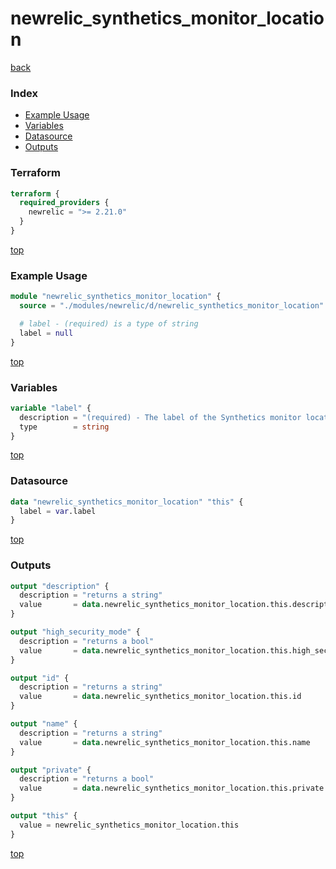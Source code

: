 # newrelic_synthetics_monitor_location

[back](../newrelic.md)

### Index

- [Example Usage](#example-usage)
- [Variables](#variables)
- [Datasource](#datasource)
- [Outputs](#outputs)

### Terraform

```terraform
terraform {
  required_providers {
    newrelic = ">= 2.21.0"
  }
}
```

[top](#index)

### Example Usage

```terraform
module "newrelic_synthetics_monitor_location" {
  source = "./modules/newrelic/d/newrelic_synthetics_monitor_location"

  # label - (required) is a type of string
  label = null
}
```

[top](#index)

### Variables

```terraform
variable "label" {
  description = "(required) - The label of the Synthetics monitor location."
  type        = string
}
```

[top](#index)

### Datasource

```terraform
data "newrelic_synthetics_monitor_location" "this" {
  label = var.label
}
```

[top](#index)

### Outputs

```terraform
output "description" {
  description = "returns a string"
  value       = data.newrelic_synthetics_monitor_location.this.description
}

output "high_security_mode" {
  description = "returns a bool"
  value       = data.newrelic_synthetics_monitor_location.this.high_security_mode
}

output "id" {
  description = "returns a string"
  value       = data.newrelic_synthetics_monitor_location.this.id
}

output "name" {
  description = "returns a string"
  value       = data.newrelic_synthetics_monitor_location.this.name
}

output "private" {
  description = "returns a bool"
  value       = data.newrelic_synthetics_monitor_location.this.private
}

output "this" {
  value = newrelic_synthetics_monitor_location.this
}
```

[top](#index)